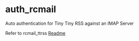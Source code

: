 # auth_rcmail
Auto authentication for Tiny Tiny RSS against an IMAP Server

Refer to rcmail_ttrss [Readme](https://github.com/dugite-code/rcmail_ttrss/blob/master/README.md)
